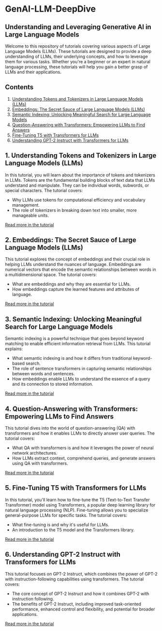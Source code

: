 # GenAI-LLM-DeepDive 
## Understanding and Leveraging Generative AI in Large Language Models

Welcome to this repository of tutorials covering various aspects of Large Language Models (LLMs). These tutorials are designed to provide a deep understanding of LLMs, their underlying concepts, and how to leverage them for various tasks. Whether you're a beginner or an expert in natural language processing, these tutorials will help you gain a better grasp of LLMs and their applications.

## Contents

1. [Understanding Tokens and Tokenizers in Large Language Models (LLMs)](1-Tokenizers/README.md)
2. [Embeddings: The Secret Sauce of Large Language Models (LLMs)](2-Model-embeddings/README.md)
3. [Semantic Indexing: Unlocking Meaningful Search for Large Language Models](3-Semantic_index/README.md)
4. [Question-Answering with Transformers: Empowering LLMs to Find Answers](4-Question-Answering-Demo/README.md)
5. [Fine-Tuning T5 with Transformers for LLMs](5-Fine-Tunning-T5/README.md)
6. [Understanding GPT-2 Instruct with Transformers for LLMs](6-GPT-Instruct-Demo/README.md)

## 1. Understanding Tokens and Tokenizers in Large Language Models (LLMs)

In this tutorial, you will learn about the importance of tokens and tokenizers in LLMs. Tokens are the fundamental building blocks of text data that LLMs understand and manipulate. They can be individual words, subwords, or special characters. The tutorial covers:

- Why LLMs use tokens for computational efficiency and vocabulary management.
- The role of tokenizers in breaking down text into smaller, more manageable units.

[Read more in the tutorial](1-Tokenizers/README.md)

## 2. Embeddings: The Secret Sauce of Large Language Models (LLMs)

This tutorial explores the concept of embeddings and their crucial role in helping LLMs understand the nuances of language. Embeddings are numerical vectors that encode the semantic relationships between words in a multidimensional space. The tutorial covers:

- What are embeddings and why they are essential for LLMs.
- How embeddings capture the learned features and attributes of language.

[Read more in the tutorial](2-Model-embeddings/README.md)

## 3. Semantic Indexing: Unlocking Meaningful Search for Large Language Models

Semantic indexing is a powerful technique that goes beyond keyword matching to enable efficient information retrieval from LLMs. This tutorial explains:

- What semantic indexing is and how it differs from traditional keyword-based search.
- The role of sentence transformers in capturing semantic relationships between words and sentences.
- How embeddings enable LLMs to understand the essence of a query and its connection to stored information.

[Read more in the tutorial](3-Semantic_index/README.md)

## 4. Question-Answering with Transformers: Empowering LLMs to Find Answers

This tutorial dives into the world of question-answering (QA) with transformers and how it enables LLMs to directly answer user queries. The tutorial covers:

- What QA with transformers is and how it leverages the power of neural network architectures.
- How LLMs extract context, comprehend queries, and generate answers using QA with transformers.

[Read more in the tutorial](4-Question-Answering-Demo/README.md)

## 5. Fine-Tuning T5 with Transformers for LLMs

In this tutorial, you'll learn how to fine-tune the T5 (Text-to-Text Transfer Transformer) model using Transformers, a popular deep learning library for natural language processing (NLP). Fine-tuning allows you to specialize general-purpose LLMs for specific tasks. The tutorial covers:

- What fine-tuning is and why it's useful for LLMs.
- An introduction to the T5 model and the Transformers library.

[Read more in the tutorial](5-Fine-Tunning-T5/README.md)

## 6. Understanding GPT-2 Instruct with Transformers for LLMs

This tutorial focuses on GPT-2 Instruct, which combines the power of GPT-2 with instruction-following capabilities using transformers. The tutorial covers:

- The core concept of GPT-2 Instruct and how it combines GPT-2 with instruction following.
- The benefits of GPT-2 Instruct, including improved task-oriented performance, enhanced control and flexibility, and potential for broader applications.

[Read more in the tutorial](6-GPT-Instruct-Demo/README.md)